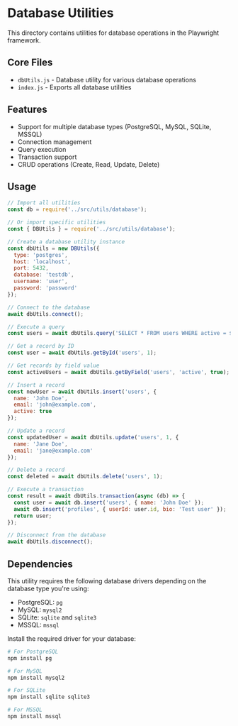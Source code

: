# Database Utilities

This directory contains utilities for database operations in the Playwright framework.

## Core Files

- `dbUtils.js` - Database utility for various database operations
- `index.js` - Exports all database utilities

## Features

- Support for multiple database types (PostgreSQL, MySQL, SQLite, MSSQL)
- Connection management
- Query execution
- Transaction support
- CRUD operations (Create, Read, Update, Delete)

## Usage

```javascript
// Import all utilities
const db = require('../src/utils/database');

// Or import specific utilities
const { DBUtils } = require('../src/utils/database');

// Create a database utility instance
const dbUtils = new DBUtils({
  type: 'postgres',
  host: 'localhost',
  port: 5432,
  database: 'testdb',
  username: 'user',
  password: 'password'
});

// Connect to the database
await dbUtils.connect();

// Execute a query
const users = await dbUtils.query('SELECT * FROM users WHERE active = $1', [true]);

// Get a record by ID
const user = await dbUtils.getById('users', 1);

// Get records by field value
const activeUsers = await dbUtils.getByField('users', 'active', true);

// Insert a record
const newUser = await dbUtils.insert('users', {
  name: 'John Doe',
  email: 'john@example.com',
  active: true
});

// Update a record
const updatedUser = await dbUtils.update('users', 1, {
  name: 'Jane Doe',
  email: 'jane@example.com'
});

// Delete a record
const deleted = await dbUtils.delete('users', 1);

// Execute a transaction
const result = await dbUtils.transaction(async (db) => {
  const user = await db.insert('users', { name: 'John Doe' });
  await db.insert('profiles', { userId: user.id, bio: 'Test user' });
  return user;
});

// Disconnect from the database
await dbUtils.disconnect();
```

## Dependencies

This utility requires the following database drivers depending on the database type you're using:

- PostgreSQL: `pg`
- MySQL: `mysql2`
- SQLite: `sqlite` and `sqlite3`
- MSSQL: `mssql`

Install the required driver for your database:

```bash
# For PostgreSQL
npm install pg

# For MySQL
npm install mysql2

# For SQLite
npm install sqlite sqlite3

# For MSSQL
npm install mssql
```